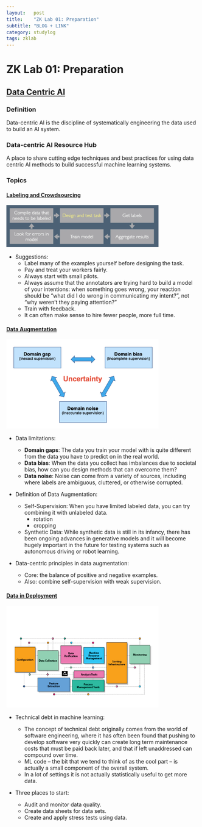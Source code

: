 ```yaml
---
layout:   post
title:    "ZK Lab 01: Preparation"
subtitle: "BLOG + LINK"
category: studylog
tags: zklab
---
```


# ZK Lab 01: Preparation

## [Data Centric AI](https://datacentricai.org/)

### Definition
Data-centric AI is the discipline of systematically engineering the data used to build an AI system.

### Data-centric AI Resource Hub
A place to share cutting edge techniques and best practices for using data centric AI methods to build successful machine learning systems.

### Topics
#### [Labeling and Crowdsourcing](https://datacentricai.org/labeling-and-crowdsourcing/)

<img alt="Labeling and Crowdsourcing" src="../../../assets/img/blog/2022-05-19/label-and-crowdsourcing.webp" width="400">



- Suggestions:
    - Label many of the examples yourself before designing the task.
    - Pay and treat your workers fairly.
    - Always start with small pilots.
    - Always assume that the annotators are trying hard to build a model of your intentions: when something goes wrong, your reaction should be “what did I do wrong in communicating my intent?”, not “why weren’t they paying attention?”
    - Train with feedback.
    - It can often make sense to hire fewer people, more full time.

#### [Data Augmentation](https://datacentricai.org/data-augmentation/)

<img alt="Labeling and Crowdsourcing" src="../../../assets/img/blog/2022-05-19/data-augmentation.png" width="400">

- Data limitations:
    - **Domain gaps**: The data you train your model with is quite different from the data you have to predict on in the real world.
    - **Data bias**: When the data you collect has imbalances due to societal bias, how can you design methods that can overcome them? 
    - **Data noise**: Noise can come from a variety of sources, including where labels are ambiguous, cluttered, or otherwise corrupted. 

- Definition of Data Augmentation:
    - Self-Supervision: When you have limited labeled data, you can try combining it with unlabeled data. 
        - rotation
        - cropping
    - Synthetic Data: While synthetic data is still in its infancy, there has been ongoing advances in generative models and it will become hugely important in the future for testing systems such as autonomous driving or robot learning. 

- Data-centric principles in data augmentation:
    - Core: the balance of positive and negative examples.
    - Also: combine self-supervision with weak supervision.

#### [Data in Deployment](https://datacentricai.org/data-in-deployment/)

<img alt="Labeling and Crowdsourcing" src="../../../assets/img/blog/2022-05-19/data-in-deployment.jpeg" width="400">

- Technical debt in machine learning:
    - The concept of technical debt originally comes from the world of software engineering, where it has often been found that pushing to develop software very quickly can create long term maintenance costs that must be paid back later, and that if left unaddressed can compound over time.  
    - ML code – the bit that we tend to think of as the cool part – is actually a small component of the overall system.
    - In a lot of settings it is not actually statistically useful to get more data.

- Three places to start:
    - Audit and monitor data quality. 
    - Create data sheets for data sets. 
    - Create and apply stress tests using data.

